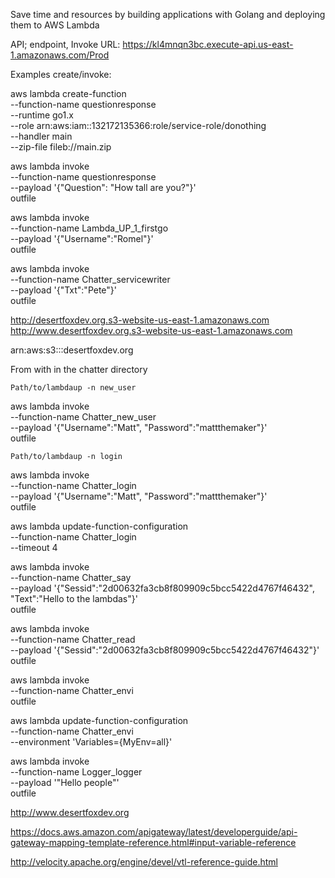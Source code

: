 Save time and resources by building applications with Golang and deploying them to AWS Lambda

API; endpoint, Invoke URL: https://kl4mnqn3bc.execute-api.us-east-1.amazonaws.com/Prod

Examples create/invoke:

aws lambda create-function \
--function-name questionresponse \
--runtime go1.x \
--role arn:aws:iam::132172135366:role/service-role/donothing \
--handler main \
--zip-file fileb://main.zip

aws lambda invoke \
--function-name questionresponse \
--payload '{"Question": "How tall are you?"}' \
outfile


aws lambda invoke \
--function-name Lambda_UP_1_firstgo \
--payload '{"Username":"Romel"}' \
outfile

aws lambda invoke \
--function-name Chatter_servicewriter \
--payload '{"Txt":"Pete"}' \
outfile

http://desertfoxdev.org.s3-website-us-east-1.amazonaws.com
http://www.desertfoxdev.org.s3-website-us-east-1.amazonaws.com

arn:aws:s3:::desertfoxdev.org



From with in the chatter directory
    
    Path/to/lambdaup -n new_user

aws lambda invoke \
--function-name Chatter_new_user \
--payload '{"Username":"Matt", "Password":"mattthemaker"}' \
outfile


    Path/to/lambdaup -n login

aws lambda invoke \
--function-name Chatter_login \
--payload '{"Username":"Matt", "Password":"mattthemaker"}' \
outfile

aws lambda update-function-configuration \
--function-name  Chatter_login \
--timeout 4


aws lambda invoke \
--function-name Chatter_say \
--payload '{"Sessid":"2d00632fa3cb8f809909c5bcc5422d4767f46432", "Text":"Hello to the lambdas"}' \
outfile

aws lambda invoke \
--function-name Chatter_read \
--payload '{"Sessid":"2d00632fa3cb8f809909c5bcc5422d4767f46432"}' \
outfile


aws lambda invoke \
--function-name Chatter_envi \
outfile

aws lambda update-function-configuration \
--function-name Chatter_envi \
--environment 'Variables={MyEnv=all}'

aws lambda invoke \
--function-name Logger_logger \
--payload '"Hello people"' \
outfile

http://www.desertfoxdev.org


https://docs.aws.amazon.com/apigateway/latest/developerguide/api-gateway-mapping-template-reference.html#input-variable-reference

http://velocity.apache.org/engine/devel/vtl-reference-guide.html